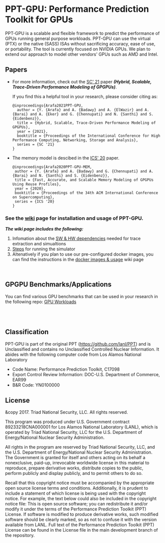 # PPT-GPU: Performance Prediction Toolkit for GPUs


PPT-GPU is a scalable and flexible framework to predict the performance of GPUs running general purpose workloads. PPT-GPU can use the virtual (PTX) or the native (SASS) ISAs without sacrificing accuracy, ease of use, or portability. The tool is currently focused on NVIDIA GPUs. We plan to extend our approach to model other vendors' GPUs such as AMD and Intel.


## Papers

- For more information, check out the [SC' 21](https://doi.org/10.1145/3458817.3476221) paper ***(Hybrid, Scalable, Trace-Driven Performance Modeling of GPGPUs)***.

    If you find this a helpful tool in your research, please consider citing as:

    ```
    @inproceedings{Arafa2021PPT-GPU,
      author = {Y. {Arafa} and A. {Badawy} and A. {ElWazir} and A. {Barai} and A. {Eker} and G. {Chennupati} and N. {Santhi} and S. {Eidenbenz}},
      title = {Hybrid, Scalable, Trace-Driven Performance Modeling of GPGPUs},
      year = {2021},
      booktitle = {Proceedings of the International Conference for High Performance Computing, Networking, Storage and Analysis},
      series = {SC '21}
    }
    ```

- The memory model is descibed in the [ICS' 20](https://doi.org/10.1145/3392717.3392761) paper.
     ```
    @inproceedings{Arafa2020PPT-GPU-MEM,
      author = {Y. {Arafa} and A. {Badawy} and G. {Chennupati} and A. {Barai} and N. {Santhi} and S. {Eidenbenz}},
      title = {Fast, Accurate, and Scalable Memory Modeling of GPGPUs Using Reuse Profiles},
      year = {2020},
      booktitle = {Proceedings of the 34th ACM International Conference on Supercomputing},
      series = {ICS '20}
    }
    ```

### See the [wiki](https://github.com/NMSU-PEARL/PPT-GPU/wiki) page for installation and usage of PPT-GPU.

***The wiki page includes the following:***

1. Infomation about the [SW & HW dependencies](https://github.com/NMSU-PEARL/PPT-GPU/wiki/SW-&-HW-Dependencies) needed for trace extraction and simualtions
2. [Steps](https://github.com/NMSU-PEARL/PPT-GPU/wiki/Steps-For-Running) for running the simulator 
3. Altenatively if you plan to use our pre-configured docker images, you can find the instructions in the [docker images & usage](https://github.com/NMSU-PEARL/PPT-GPU/wiki/Docker-Images-and-Usage) wiki page

<br />

## GPGPU Benchmarks/Applications

You can find various GPU benchmarks that can be used in your research in the following repo: [GPU Workloads](https://github.com/NMSU-PEARL/GPGPUs-Workloads)



<br />
<br />

## Classification

PPT-GPU is part of the original PPT (https://github.com/lanl/PPT) and is Unclassified and contains no Unclassified Controlled Nuclear Information. It abides with the following computer code from Los Alamos National Laboratory

  * Code Name: Performance Prediction Toolkit, C17098
  * Export Control Review Information: DOC-U.S. Department of Commerce, EAR99
  * B&R Code: YN0100000

## License

&copy 2017. Triad National Security, LLC. All rights reserved.

This program was produced under U.S. Government contract 89233218CNA000001 for Los Alamos National Laboratory (LANL), which is operated by Triad National Security, LLC for the U.S. Department of Energy/National Nuclear Security Administration.

All rights in the program are reserved by Triad National Security, LLC, and the U.S. Department of Energy/National Nuclear Security Administration. The Government is granted for itself and others acting on its behalf a nonexclusive, paid-up, irrevocable worldwide license in this material to reproduce, prepare derivative works, distribute copies to the public, perform publicly and display publicly, and to permit others to do so.

Recall that this copyright notice must be accompanied by the appropriate open source license terms and conditions. Additionally, it is prudent to include a statement of which license is being used with the copyright notice. For example, the text below could also be included in the copyright notice file: This is open source software; you can redistribute it and/or modify it under the terms of the Performance Prediction Toolkit (PPT) License. If software is modified to produce derivative works, such modified software should be clearly marked, so as not to confuse it with the version available from LANL. Full text of the Performance Prediction Toolkit (PPT) License can be found in the License file in the main development branch of the repository.
